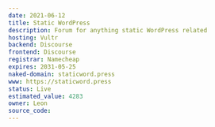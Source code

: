 ```yaml
---
date: 2021-06-12
title: Static WordPress
description: Forum for anything static WordPress related
hosting: Vultr
backend: Discourse
frontend: Discourse
registrar: Namecheap
expires: 2031-05-25 
naked-domain: staticword.press
www: https://staticword.press
status: Live
estimated_value: 4283
owner: Leon
source_code:
---
```




